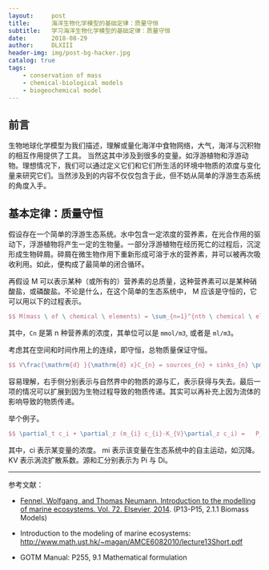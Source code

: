 ```yaml
---
layout:     post
title:      海洋生物化学模型的基础定律：质量守恒
subtitle:   学习海洋生物化学模型的基础定律：质量守恒
date:       2018-08-29
author:     DLXIII
header-img: img/post-bg-hacker.jpg
catalog: true
tags:
    - conservation of mass
    - chemical-biological models
    - biogeochemical model
---
```



## 前言

生物地球化学模型为我们描述，理解或量化海洋中食物网络，大气，海洋与沉积物的相互作用提供了工具。
当然这其中涉及到很多的变量。如浮游植物和浮游动物。理想情况下，我们可以通过定义它们和它们所生活的环境中物质的浓度与变化量来研究它们。当然涉及到的内容不仅仅包含于此，但不妨从简单的浮游生态系统的角度入手。

## 基本定律：质量守恒

假设存在一个简单的浮游生态系统。水中包含一定浓度的营养素，在光合作用的驱动下，浮游植物将产生一定的生物量。一部分浮游植物在经历死亡的过程后，沉淀形成生物碎屑。碎屑在微生物作用下重新形成可溶于水的营养素，并可以被再次吸收利用。如此，便构成了最简单的闭合循环。


<!--more-->


再假设 M 可以表示某种（或所有的）营养素的总质量，这种营养素可以是某种硝酸盐，或磷酸盐。不论是什么，在这个简单的生态系统中， M 应该是守恒的，它可以用以下的过程表示。

~~~latex
$$ M(mass \ of \ chemical \ elements) = \sum_{n=1}^{nth \ chemical \ elements} C_{n}V $$
~~~

其中，`Cn` 是第 n 种营养素的浓度，其单位可以是 `mmol/m3`, 或者是 `ml/m3`。

考虑其在空间和时间作用上的连续，即守恒，总物质量保证守恒。

~~~latex
$$ V\frac{\mathrm{d} }{\mathrm{d} x}C_{n} = sources_{n} + sinks_{n} \pm transfers_{n-1,n+1} $$
~~~

容易理解，右手侧分别表示与自然界中的物质的源与汇，表示获得与失去。最后一项的情况可以扩展到因为生物过程导致的物质传递。其实可以再补充上因为流体的影响导致的物质传递。

举个例子。

~~~latex
$$ \partial_t c_i + \partial_z (m_{i} c_{i}-K_{V}\partial_z c_i) =   P_i(\vec{c}) -D_i(\vec{c}), \;\; i = 1,\ldots,I $$
~~~

其中，ci 表示某变量的浓度。 mi 表示该变量在生态系统中的自主运动，如沉降。KV 表示涡流扩散系数。源和汇分别表示为 Pi 与 Di。

----------


参考文献：

* [Fennel, Wolfgang, and Thomas Neumann. Introduction to the modelling of marine ecosystems. Vol. 72. Elsevier, 2014][1]. (P13-P15, 2.1.1 Biomass Models)

* Introduction to the modeling of marine ecosystems: http://www.math.ust.hk/~magan/AMCE6082010/lecture13Short.pdf

* GOTM Manual: P255, 9.1 Mathematical formulation


  [1]: https://www.dropbox.com/s/c3xi2gfnzfik2ss/Introduction%20to%20the%20Modelling%20o%20-%20Wolfgang%20Fennel.pdf?dl=0